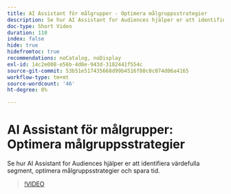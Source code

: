 ```yaml
---
title: AI Assistant för målgrupper - Optimera målgruppsstrategier
description: Se hur AI Assistant for Audiences hjälper er att identifiera värdefulla segment, optimera målgruppsstrategier och spara tid.
doc-type: Short Video
duration: 110
index: false
hide: true
hidefromtoc: true
recommendations: noCatalog, noDisplay
exl-id: 14c2e008-e56b-4d8e-943d-3182441f554c
source-git-commit: 53b51e517435668d99b4516f80c0c074d06a4165
workflow-type: tm+mt
source-wordcount: '46'
ht-degree: 0%

---
```


# AI Assistant för målgrupper: Optimera målgruppsstrategier

Se hur AI Assistant for Audiences hjälper er att identifiera värdefulla segment, optimera målgruppsstrategier och spara tid.

<!-- 62_S508_3442517_109_ai-assistant-for-audiences-optimizing-audience-strategies -->
>[!VIDEO](https://video.tv.adobe.com/v/3458285/?learn=on&enablevpops=true)
